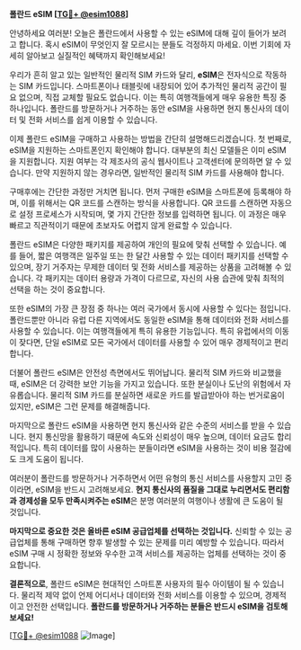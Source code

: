**폴란드 eSIM [[TG💪+ @esim1088](https://t.me/s/esim1088)]**

안녕하세요 여러분! 오늘은 폴란드에서 사용할 수 있는 eSIM에 대해 깊이 들어가 보려고 합니다. 혹시 eSIM이 무엇인지 잘 모르시는 분들도 걱정하지 마세요. 이번 기회에 자세히 알아보고 실질적인 혜택까지 확인해보세요!

우리가 흔히 알고 있는 일반적인 물리적 SIM 카드와 달리, **eSIM**은 전자식으로 작동하는 SIM 카드입니다. 스마트폰이나 태블릿에 내장되어 있어 추가적인 물리적 공간이 필요 없으며, 직접 교체할 필요도 없습니다. 이는 특히 여행객들에게 매우 유용한 특징 중 하나입니다. 폴란드를 방문하거나 거주하는 동안 eSIM을 사용하면 현지 통신사의 데이터 및 전화 서비스를 쉽게 이용할 수 있습니다.

이제 폴란드 eSIM을 구매하고 사용하는 방법을 간단히 설명해드리겠습니다. 첫 번째로, eSIM을 지원하는 스마트폰인지 확인해야 합니다. 대부분의 최신 모델들은 이미 eSIM을 지원합니다. 지원 여부는 각 제조사의 공식 웹사이트나 고객센터에 문의하면 알 수 있습니다. 만약 지원하지 않는 경우라면, 일반적인 물리적 SIM 카드를 사용해야 합니다.

구매후에는 간단한 과정만 거치면 됩니다. 먼저 구매한 eSIM을 스마트폰에 등록해야 하며, 이를 위해서는 QR 코드를 스캔하는 방식을 사용합니다. QR 코드를 스캔하면 자동으로 설정 프로세스가 시작되며, 몇 가지 간단한 정보를 입력하면 됩니다. 이 과정은 매우 빠르고 직관적이기 때문에 초보자도 어렵지 않게 완료할 수 있습니다.

폴란드 eSIM은 다양한 패키지를 제공하여 개인의 필요에 맞춰 선택할 수 있습니다. 예를 들어, 짧은 여행객은 일주일 또는 한 달간 사용할 수 있는 데이터 패키지를 선택할 수 있으며, 장기 거주자는 무제한 데이터 및 전화 서비스를 제공하는 상품을 고려해볼 수 있습니다. 각 패키지는 데이터 용량과 가격이 다르므로, 자신의 사용 습관에 맞춰 최적의 선택을 하는 것이 중요합니다.

또한 eSIM의 가장 큰 장점 중 하나는 여러 국가에서 동시에 사용할 수 있다는 점입니다. 폴란드뿐만 아니라 유럽 다른 지역에서도 동일한 eSIM을 통해 데이터와 전화 서비스를 사용할 수 있습니다. 이는 여행객들에게 특히 유용한 기능입니다. 특히 유럽에서의 이동이 잦다면, 단일 eSIM로 모든 국가에서 데이터를 사용할 수 있어 매우 경제적이고 편리합니다.

더불어 폴란드 eSIM은 안전성 측면에서도 뛰어납니다. 물리적 SIM 카드와 비교했을 때, eSIM은 더 강력한 보안 기능을 가지고 있습니다. 또한 분실이나 도난의 위험에서 자유롭습니다. 물리적 SIM 카드를 분실하면 새로운 카드를 발급받아야 하는 번거로움이 있지만, eSIM은 그런 문제를 해결해줍니다.

마지막으로 폴란드 eSIM을 사용하면 현지 통신사와 같은 수준의 서비스를 받을 수 있습니다. 현지 통신망을 활용하기 때문에 속도와 신뢰성이 매우 높으며, 데이터 요금도 합리적입니다. 특히 데이터를 많이 사용하는 분들이라면 eSIM을 사용하는 것이 비용 절감에도 크게 도움이 됩니다.

여러분이 폴란드를 방문하거나 거주하면서 어떤 유형의 통신 서비스를 사용할지 고민 중이라면, eSIM을 반드시 고려해보세요. **현지 통신사의 품질을 그대로 누리면서도 편리함과 경제성을 모두 만족시켜주는 eSIM**은 분명 여러분의 여행이나 생활에 큰 도움이 될 것입니다.

**마지막으로 중요한 것은 올바른 eSIM 공급업체를 선택하는 것입니다.** 신뢰할 수 있는 공급업체를 통해 구매하면 향후 발생할 수 있는 문제를 미리 예방할 수 있습니다. 따라서 eSIM 구매 시 정확한 정보와 우수한 고객 서비스를 제공하는 업체를 선택하는 것이 중요합니다.

**결론적으로**, 폴란드 eSIM은 현대적인 스마트폰 사용자의 필수 아이템이 될 수 있습니다. 물리적 제약 없이 언제 어디서나 데이터와 전화 서비스를 이용할 수 있으며, 경제적이고 안전한 선택입니다. **폴란드를 방문하거나 거주하는 분들은 반드시 eSIM을 검토해보세요!**

[[TG💪+ @esim1088](https://t.me/s/esim1088) ![Image](https://i.postimg.cc/Y0z9fWf4/image.png)]
